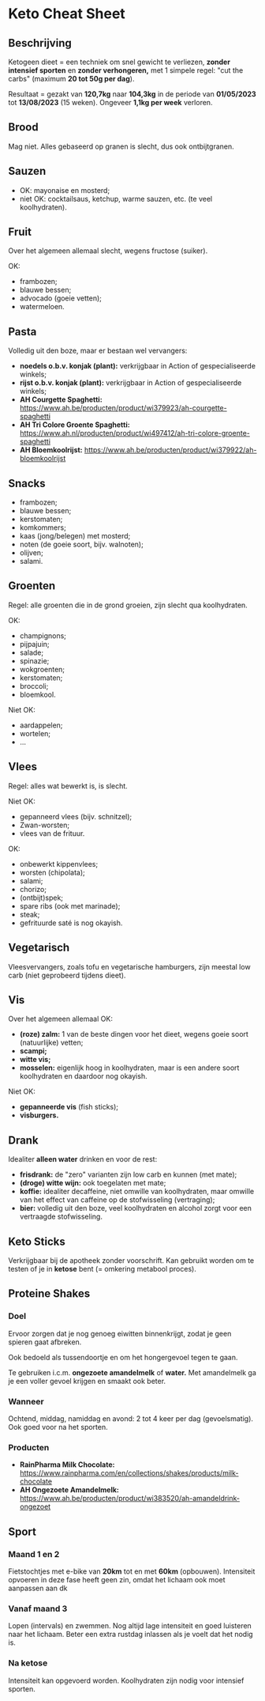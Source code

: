 # Keto Cheat Sheet

## Beschrijving

Ketogeen dieet = een techniek om snel gewicht te verliezen, **zonder intensief sporten** en **zonder verhongeren,** met 1 simpele regel: "cut the carbs" (maximum **20 tot 50g per dag**).

Resultaat = gezakt van **120,7kg** naar **104,3kg** in de periode van **01/05/2023** tot **13/08/2023** (15 weken). Ongeveer **1,1kg per week** verloren.

## Brood

Mag niet. Alles gebaseerd op granen is slecht, dus ook ontbijtgranen. 

## Sauzen

* OK: mayonaise en mosterd;
* niet OK: cocktailsaus, ketchup, warme sauzen, etc. (te veel koolhydraten).

## Fruit

Over het algemeen allemaal slecht, wegens fructose (suiker).

OK:

* frambozen;
* blauwe bessen;
* advocado (goeie vetten);
* watermeloen.

## Pasta

Volledig uit den boze, maar er bestaan wel vervangers:

* **noedels o.b.v. konjak (plant):** verkrijgbaar in Action of gespecialiseerde winkels;
* **rijst o.b.v. konjak (plant):** verkrijgbaar in Action of gespecialiseerde winkels;
* **AH Courgette Spaghetti:** https://www.ah.be/producten/product/wi379923/ah-courgette-spaghetti
* **AH Tri Colore Groente Spaghetti:** https://www.ah.nl/producten/product/wi497412/ah-tri-colore-groente-spaghetti
* **AH Bloemkoolrijst:** https://www.ah.be/producten/product/wi379922/ah-bloemkoolrijst

## Snacks

* frambozen;
* blauwe bessen;
* kerstomaten;
* komkommers;
* kaas (jong/belegen) met mosterd;
* noten (de goeie soort, bijv. walnoten);
* olijven;
* salami.

## Groenten

Regel: alle groenten die in de grond groeien, zijn slecht qua koolhydraten.

OK:

* champignons;
* pijpajuin;
* salade;
* spinazie;
* wokgroenten;
* kerstomaten;
* broccoli;
* bloemkool.

Niet OK:

* aardappelen;
* wortelen;
* ...

## Vlees

Regel: alles wat bewerkt is, is slecht.

Niet OK:

* gepanneerd vlees (bijv. schnitzel);
* Zwan-worsten;
* vlees van de frituur.

OK:

* onbewerkt kippenvlees;
* worsten (chipolata);
* salami;
* chorizo;
* (ontbijt)spek;
* spare ribs (ook met marinade);
* steak;
* gefrituurde saté is nog okayish.

## Vegetarisch

Vleesvervangers, zoals tofu en vegetarische hamburgers, zijn meestal low carb (niet geprobeerd tijdens dieet).

## Vis

Over het algemeen allemaal OK:

* **(roze) zalm:** 1 van de beste dingen voor het dieet, wegens goeie soort (natuurlijke) vetten;
* **scampi;**
* **witte vis;**
* **mosselen:** eigenlijk hoog in koolhydraten, maar is een andere soort koolhydraten en daardoor nog okayish.

Niet OK:

* **gepanneerde vis** (fish sticks);
* **visburgers.**

## Drank

Idealiter **alleen water** drinken en voor de rest:

* **frisdrank:** de "zero" varianten zijn low carb en kunnen (met mate);
* **(droge) witte wijn:** ook toegelaten met mate;
* **koffie:** idealiter decaffeine, niet omwille van koolhydraten, maar omwille van het effect van caffeine op de stofwisseling (vertraging);
* **bier:** volledig uit den boze, veel koolhydraten en alcohol zorgt voor een vertraagde stofwisseling.

## Keto Sticks

Verkrijgbaar bij de apotheek zonder voorschrift. Kan gebruikt worden om te testen of je in **ketose** bent (= omkering metabool proces).

## Proteine Shakes

### Doel

Ervoor zorgen dat je nog genoeg eiwitten binnenkrijgt, zodat je geen spieren gaat afbreken.

Ook bedoeld als tussendoortje en om het hongergevoel tegen te gaan.

Te gebruiken i.c.m. **ongezoete amandelmelk** of **water.** Met amandelmelk ga je een voller gevoel krijgen en smaakt ook beter.

### Wanneer

Ochtend, middag, namiddag en avond: 2 tot 4 keer per dag (gevoelsmatig). Ook goed voor na het sporten.

### Producten

* **RainPharma Milk Chocolate:** https://www.rainpharma.com/en/collections/shakes/products/milk-chocolate
* **AH Ongezoete Amandelmelk:** https://www.ah.be/producten/product/wi383520/ah-amandeldrink-ongezoet

## Sport

### Maand 1 en 2

Fietstochtjes met e-bike van **20km** tot en met **60km** (opbouwen). Intensiteit opvoeren in deze fase heeft geen zin, omdat het lichaam ook moet aanpassen aan dk

### Vanaf maand 3

Lopen (intervals) en zwemmen. Nog altijd lage intensiteit en goed luisteren naar het lichaam. Beter een extra rustdag inlassen als je voelt dat het nodig is.

### Na ketose

Intensiteit kan opgevoerd worden. Koolhydraten zijn nodig voor intensief sporten.